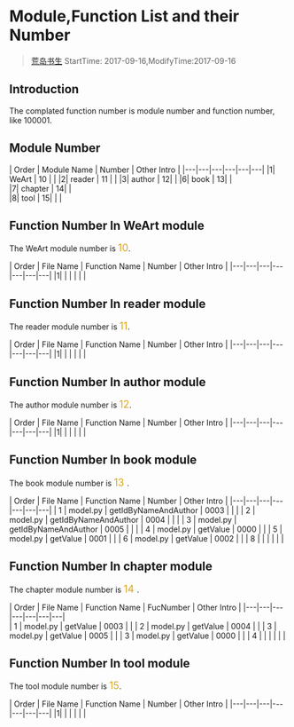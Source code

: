# Module,Function List and their Number
> [荒岛书生](http://www.lidaxiang.cn/)
> StartTime: 2017-09-16,ModifyTime:2017-09-16

## Introduction
The complated function number is module number and function number, like 100001.


## Module Number
| Order | Module Name  | Number  | Other Intro  |
|---|---|---|---|---|---|
|1| WeArt | 10 | |
|2| reader | 11 | |
|3| author | 12| |
|6| book | 13| |    
|7| chapter | 14| |  
|8| tool | 15| | |

## Function Number In WeArt module
The WeArt module number is <font color=#DAA520 size=4>10</font>.

| Order | File Name | Function Name | Number | Other Intro |
|---|---|---|---|---|---|---|
|1| | | | | |

## Function Number In reader module
The reader module number is <font color=#DAA520 size=4>11</font>.

| Order | File Name | Function Name | Number | Other Intro |
|---|---|---|---|---|---|---|
|1| | | | | |

## Function Number In author module
The author module number is <font color=#DAA520 size=4>12</font>.

| Order | File Name | Function Name | Number | Other Intro |
|---|---|---|---|---|---|---|
|1| | | | | |

## Function Number In book module
The book module number is <font color=#DAA520 size=4> 13 </font>.

| Order | File Name | Function Name | Number | Other Intro |
|---|---|---|---|---|---|---|
| 1 | model.py | getIdByNameAndAuthor | 0003 | | |
| 2 | model.py | getIdByNameAndAuthor | 0004 | | |
| 3 | model.py | getIdByNameAndAuthor | 0005 | | |
| 4 | model.py | getValue | 0000 | |
| 5 | model.py | getValue | 0001 | |
| 6 | model.py | getValue | 0002 | |
| 8 | | | | | |

## Function Number In chapter module
The chapter module number is <font color=#DAA520 size=4> 14 </font>.  

| Order | File Name | Function Name | FucNumber | Other Intro |
|---|---|---|---|---|---|---|  
| 1 | model.py | getValue | 0003 | |
| 2 | model.py | getValue | 0004 | |
| 3 | model.py | getValue | 0005 | |
| 3 | model.py | getValue | 0000 | |
| 4 | | | | | |

## Function Number In tool module
The tool module number is <font color=#DAA520 size=4>15</font>.

| Order | File Name | Function Name | Number | Other Intro |
|---|---|---|---|---|---|---|
|1| | | | | |
